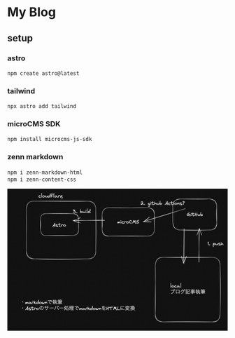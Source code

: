 # My Blog

## setup

### astro

```
npm create astro@latest  
```

### tailwind

```
npx astro add tailwind
```

### microCMS SDK

```
npm install microcms-js-sdk
```

### zenn markdown

```
npm i zenn-markdown-html
npm i zenn-content-css
```

![architecture](architecture.png)